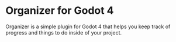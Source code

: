 # Organizer for Godot 4
Organizer is a simple plugin for Godot 4 that helps you keep track of progress and things to do inside of your project.

